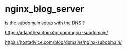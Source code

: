 # nginx_blog_server

is the subdomain setup with the DNS ?

https://adamtheautomator.com/nginx-subdomain/

https://hostadvice.com/blog/domains/nginx-subdomain/
